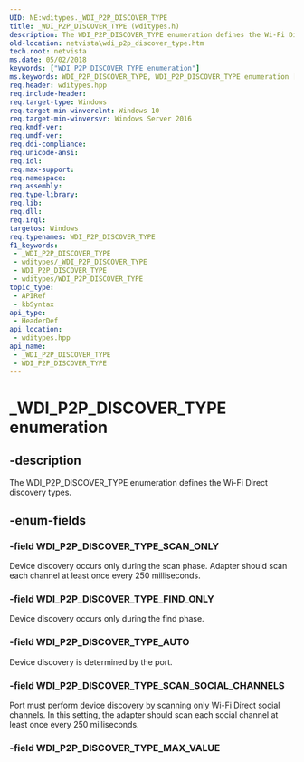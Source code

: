 ```yaml
---
UID: NE:wditypes._WDI_P2P_DISCOVER_TYPE
title: _WDI_P2P_DISCOVER_TYPE (wditypes.h)
description: The WDI_P2P_DISCOVER_TYPE enumeration defines the Wi-Fi Direct discovery types.
old-location: netvista\wdi_p2p_discover_type.htm
tech.root: netvista
ms.date: 05/02/2018
keywords: ["WDI_P2P_DISCOVER_TYPE enumeration"]
ms.keywords: WDI_P2P_DISCOVER_TYPE, WDI_P2P_DISCOVER_TYPE enumeration [Device and Driver Installation], WDI_P2P_DISCOVER_TYPE_AUTO, WDI_P2P_DISCOVER_TYPE_FIND_ONLY, WDI_P2P_DISCOVER_TYPE_SCAN_ONLY, WDI_P2P_DISCOVER_TYPE_SCAN_SOCIAL_CHANNELS, _WDI_P2P_DISCOVER_TYPE, netvista.wdi_p2p_discover_type, netvista.wifi_p2p_discover_type, wditypes/WDI_P2P_DISCOVER_TYPE, wditypes/WDI_P2P_DISCOVER_TYPE_AUTO, wditypes/WDI_P2P_DISCOVER_TYPE_FIND_ONLY, wditypes/WDI_P2P_DISCOVER_TYPE_SCAN_ONLY, wditypes/WDI_P2P_DISCOVER_TYPE_SCAN_SOCIAL_CHANNELS
req.header: wditypes.hpp
req.include-header: 
req.target-type: Windows
req.target-min-winverclnt: Windows 10
req.target-min-winversvr: Windows Server 2016
req.kmdf-ver: 
req.umdf-ver: 
req.ddi-compliance: 
req.unicode-ansi: 
req.idl: 
req.max-support: 
req.namespace: 
req.assembly: 
req.type-library: 
req.lib: 
req.dll: 
req.irql: 
targetos: Windows
req.typenames: WDI_P2P_DISCOVER_TYPE
f1_keywords:
 - _WDI_P2P_DISCOVER_TYPE
 - wditypes/_WDI_P2P_DISCOVER_TYPE
 - WDI_P2P_DISCOVER_TYPE
 - wditypes/WDI_P2P_DISCOVER_TYPE
topic_type:
 - APIRef
 - kbSyntax
api_type:
 - HeaderDef
api_location:
 - wditypes.hpp
api_name:
 - _WDI_P2P_DISCOVER_TYPE
 - WDI_P2P_DISCOVER_TYPE
---
```


# _WDI_P2P_DISCOVER_TYPE enumeration


## -description

The WDI_P2P_DISCOVER_TYPE enumeration defines the Wi-Fi Direct discovery types.

## -enum-fields

### -field WDI_P2P_DISCOVER_TYPE_SCAN_ONLY

Device discovery occurs only during the scan phase. Adapter should scan each channel at least once every 250 milliseconds.

### -field WDI_P2P_DISCOVER_TYPE_FIND_ONLY

Device discovery occurs only during the find phase.

### -field WDI_P2P_DISCOVER_TYPE_AUTO

Device discovery is determined by the port.

### -field WDI_P2P_DISCOVER_TYPE_SCAN_SOCIAL_CHANNELS

Port must perform device discovery by scanning only Wi-Fi Direct social channels. In this setting, the adapter should scan each social channel at least once every 250 milliseconds.

### -field WDI_P2P_DISCOVER_TYPE_MAX_VALUE

